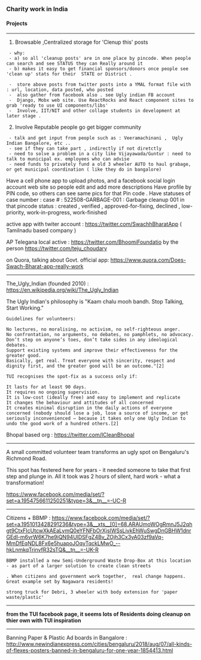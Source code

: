 ### Charity work in India


#### Projects
--------------------
1. Browsable ,Centralized  storage for 'Clenup this' posts
```
 - why: 
 - a) so all 'cleanup posts' are in one place by pincode. When people can search and see STATUS they can Really around it
 - b) makes it easy to get financial sponsors/donors once people see 'clean up' stats for their  STATE or District .
 
 -  store above posts from twitter posts into a YMAL format file with : url, location, data posted, who posted
 -  also gather from facebook also . see Ugly indian FB account
 -  Django, Mobx web site. Use ReactRocks and React component sites to grab 'ready to use UI components/libs'
 -  Involve, IIT/NIT and other collage students in development at later stage .
```

2. Involve Reputable people go get bigger community
```
 - talk and get input from people such as : Veeramachinani ,  Ugly Indian Bangalore, etc .. 
 - see if they can take part , indirectly if not diretctly
 - need to solve a problem in a city like Vijayawada/Guntur : need to talk to municipal ex. employees who can advise 
 - need funds to privately fund a old 3 wheeler AUTO to haul grabage, or get municipal coordination ( like they do in bangalore)

```

Have a cell phone app to upload photos, and a facebook social login account web site so people edit and add more descriptions
Have profile by PIN code, so others can see same pics for that Pin code .
Have statuses of case number :
  case # : 522508-GARBAGE-001 : Garbage cleanup 001 in that pincode
  status :  created , verified , approved-for-fixing, declined , low-priority, work-in-progress, work-finished
  
  active app with twiter account : https://twitter.com/SwachhBharatApp ( Tamilnadu based company )
  
  AP Telegana local active : https://twitter.com/BhoomiFoundatio by the person https://twitter.com/teju_choudary
  
  on Quora, talking about Govt. official app: https://www.quora.com/Does-Swach-Bharat-app-really-work
  
  ---
  The_Ugly_Indian (founded 2010) : https://en.wikipedia.org/wiki/The_Ugly_Indian 
 
  The Ugly Indian's philosophy is "Kaam chalu mooh bandh. Stop Talking, Start Working." 
   ```
  Guidelines for volunteers:
  
  No lectures, no moralising, no activism, no self-righteous anger.
  No confrontation, no arguments, no debates, no pamphlets, no advocacy.
  Don’t step on anyone’s toes, don’t take sides in any ideological debates.
  Support existing systems and improve their effectiveness for the greater good.
  Basically, get real. Treat everyone with sincerity, respect and dignity first, and the greater good will be an outcome."[2]
 
TUI recognises the spot-fix as a success only if:

It lasts for at least 90 days.
It requires no ongoing supervision.
It is low-cost (ideally free) and easy to implement and replicate
It changes the behaviour and attitudes of all concerned
It creates minimal disruption in the daily actions of everyone concerned (nobody should lose a job, lose a source of income, or get seriously inconvenienced – because it takes only one Ugly Indian to undo the good work of a hundred others.[2]

```

Bhopal based org : https://twitter.com/ICleanBhopal

----------
A small committed volunteer team transforms an ugly spot on Bengaluru's Richmond Road. 

This spot has festered here for years - it needed someone to take that first step and plunge in. 
All it took was 2 hours of silent, hard work - what a transformation!

https://www.facebook.com/media/set/?set=a.1954756611250251&type=3&__tn__=-UC-R

-------------

Citizens + BBMP  : https://www.facebook.com/media/set/?set=a.1951013428291236&type=3&__xts__[0]=68.ARAUmoWOgRmnJ5J2qhgt9CtxFIcUtcwXkAEaLymQ0eYFNFbOrXjsIWSsLivkEhWuSwgDnGBHW1dnrGEdl-m6vrW6K7he9iQN94UlDSFgZ4Bv_ZOjh3Cx3yA03zf9aVq-MmDfEqNDL8Fx6e5huapoJOqyTqckLMwO_--hkLnmkqTrinvfR32sTQ&__tn__=-UK-R
```
BBMP installed a new Semi-Underground Waste Drop-Box at this location - as part of a larger solution to create clean streets

. When citizens and government work together,  real change happens.
Great example set by Nagawara residents!

strong truck for Debri, 3 wheeler with body extension for 'paper waste/plastic'
```
--------
 
 **from the TUI facebook page, it seems lots of Residents doing cleanup on thier own with TUI inspiration** 

------
Banning Paper & Plastic Ad boards in Bangalore : 
http://www.newindianexpress.com/cities/bengaluru/2018/aug/07/all-kinds-of-flexes-posters-banned-in-bengaluru-for-one-year-1854413.html
